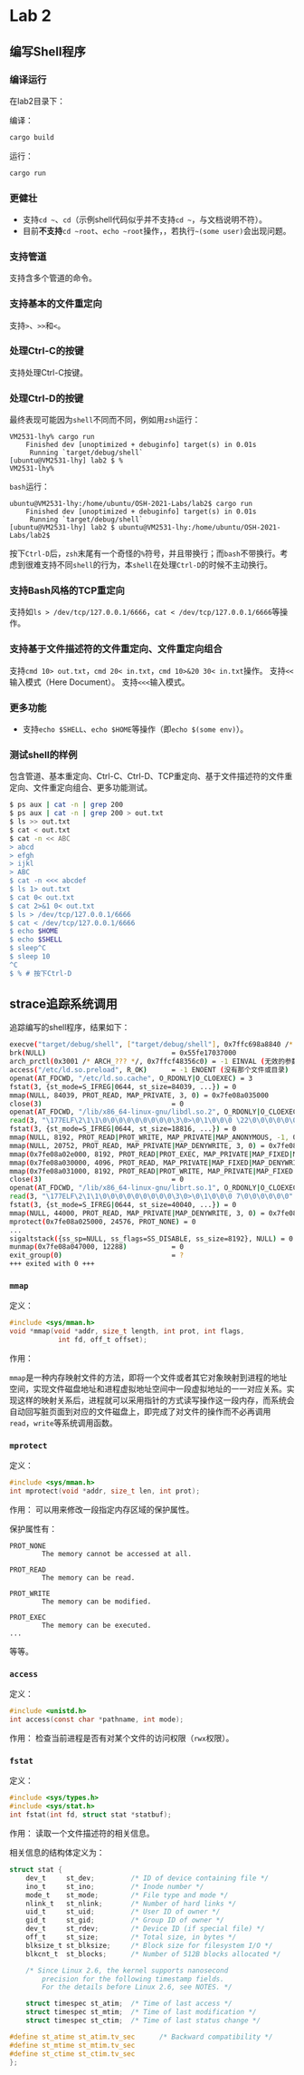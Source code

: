 # Lab 2
## 编写Shell程序
### 编译运行
在lab2目录下：

编译：
```bash
cargo build
```
运行：
```bash
cargo run
```

### 更健壮
- 支持`cd ~`、`cd`（示例shell代码似乎并不支持`cd ~`，与文档说明不符）。
- 目前**不支持**`cd ~root`、`echo ~root`操作，，若执行`~(some user)`会出现问题。

### 支持管道

支持含多个管道的命令。

### 支持基本的文件重定向

支持`>`、`>>`和`<`。

### 处理Ctrl-C的按键

支持处理Ctrl-C按键。

### 处理Ctrl-D的按键

最终表现可能因为`shell`不同而不同，例如用`zsh`运行：
```text
VM2531-lhy% cargo run
    Finished dev [unoptimized + debuginfo] target(s) in 0.01s
     Running `target/debug/shell`
[ubuntu@VM2531-lhy] lab2 $ %                              
VM2531-lhy% 
```
`bash`运行：
```text
ubuntu@VM2531-lhy:/home/ubuntu/OSH-2021-Labs/lab2$ cargo run
    Finished dev [unoptimized + debuginfo] target(s) in 0.01s
     Running `target/debug/shell`
[ubuntu@VM2531-lhy] lab2 $ ubuntu@VM2531-lhy:/home/ubuntu/OSH-2021-Labs/lab2$ 
```
按下`Ctrl-D`后，`zsh`末尾有一个奇怪的`%`符号，并且带换行；而`bash`不带换行。考虑到很难支持不同`shell`的行为，本`shell`在处理`Ctrl-D`的时候不主动换行。
### 支持Bash风格的TCP重定向
支持如`ls > /dev/tcp/127.0.0.1/6666`，`cat < /dev/tcp/127.0.0.1/6666`等操作。

### 支持基于文件描述符的文件重定向、文件重定向组合
支持`cmd 10> out.txt`，`cmd 20< in.txt`，`cmd 10>&20 30< in.txt`操作。
支持`<<`输入模式（Here Document）。
支持`<<<`输入模式。

### 更多功能
- 支持`echo $SHELL`、`echo $HOME`等操作（即`echo $(some env)`）。

### 测试shell的样例
包含管道、基本重定向、Ctrl-C、Ctrl-D、TCP重定向、基于文件描述符的文件重定向、文件重定向组合、更多功能测试。
```bash
$ ps aux | cat -n | grep 200
$ ps aux | cat -n | grep 200 > out.txt
$ ls >> out.txt
$ cat < out.txt
$ cat -n << ABC
> abcd
> efgh
> ijkl
> ABC
$ cat -n <<< abcdef
$ ls 1> out.txt
$ cat 0< out.txt
$ cat 2>&1 0< out.txt
$ ls > /dev/tcp/127.0.0.1/6666
$ cat < /dev/tcp/127.0.0.1/6666
$ echo $HOME
$ echo $SHELL
$ sleep^C
$ sleep 10
^C
$ % # 按下Ctrl-D
```

## strace追踪系统调用
追踪编写的shell程序，结果如下：

```bash
execve("target/debug/shell", ["target/debug/shell"], 0x7ffc698a8840 /* 35 vars */) = 0
brk(NULL)                               = 0x55fe17037000
arch_prctl(0x3001 /* ARCH_??? */, 0x7ffcf48356c0) = -1 EINVAL (无效的参数)
access("/etc/ld.so.preload", R_OK)      = -1 ENOENT (没有那个文件或目录)
openat(AT_FDCWD, "/etc/ld.so.cache", O_RDONLY|O_CLOEXEC) = 3
fstat(3, {st_mode=S_IFREG|0644, st_size=84039, ...}) = 0
mmap(NULL, 84039, PROT_READ, MAP_PRIVATE, 3, 0) = 0x7fe08a035000
close(3)                                = 0
openat(AT_FDCWD, "/lib/x86_64-linux-gnu/libdl.so.2", O_RDONLY|O_CLOEXEC) = 3
read(3, "\177ELF\2\1\1\0\0\0\0\0\0\0\0\0\3\0>\0\1\0\0\0 \22\0\0\0\0\0\0"..., 832) = 832
fstat(3, {st_mode=S_IFREG|0644, st_size=18816, ...}) = 0
mmap(NULL, 8192, PROT_READ|PROT_WRITE, MAP_PRIVATE|MAP_ANONYMOUS, -1, 0) = 0x7fe08a033000
mmap(NULL, 20752, PROT_READ, MAP_PRIVATE|MAP_DENYWRITE, 3, 0) = 0x7fe08a02d000
mmap(0x7fe08a02e000, 8192, PROT_READ|PROT_EXEC, MAP_PRIVATE|MAP_FIXED|MAP_DENYWRITE, 3, 0x1000) = 0x7fe08a02e000
mmap(0x7fe08a030000, 4096, PROT_READ, MAP_PRIVATE|MAP_FIXED|MAP_DENYWRITE, 3, 0x3000) = 0x7fe08a030000
mmap(0x7fe08a031000, 8192, PROT_READ|PROT_WRITE, MAP_PRIVATE|MAP_FIXED|MAP_DENYWRITE, 3, 0x3000) = 0x7fe08a031000
close(3)                                = 0
openat(AT_FDCWD, "/lib/x86_64-linux-gnu/librt.so.1", O_RDONLY|O_CLOEXEC) = 3
read(3, "\177ELF\2\1\1\0\0\0\0\0\0\0\0\0\3\0>\0\1\0\0\0 7\0\0\0\0\0\0"..., 832) = 832
fstat(3, {st_mode=S_IFREG|0644, st_size=40040, ...}) = 0
mmap(NULL, 44000, PROT_READ, MAP_PRIVATE|MAP_DENYWRITE, 3, 0) = 0x7fe08a022000
mprotect(0x7fe08a025000, 24576, PROT_NONE) = 0
...
sigaltstack({ss_sp=NULL, ss_flags=SS_DISABLE, ss_size=8192}, NULL) = 0
munmap(0x7fe08a047000, 12288)           = 0
exit_group(0)                           = ?
+++ exited with 0 +++
```

### `mmap`
定义：
```C
#include <sys/mman.h>
void *mmap(void *addr, size_t length, int prot, int flags,
            int fd, off_t offset);
```
作用：

`mmap`是一种内存映射文件的方法，即将一个文件或者其它对象映射到进程的地址空间，实现文件磁盘地址和进程虚拟地址空间中一段虚拟地址的一一对应关系。实现这样的映射关系后，进程就可以采用指针的方式读写操作这一段内存，而系统会自动回写脏页面到对应的文件磁盘上，即完成了对文件的操作而不必再调用`read`，`write`等系统调用函数。

### `mprotect`
定义：
```C
#include <sys/mman.h>
int mprotect(void *addr, size_t len, int prot);
```
作用：
可以用来修改一段指定内存区域的保护属性。

保护属性有：
```text
PROT_NONE
        The memory cannot be accessed at all.

PROT_READ
        The memory can be read.

PROT_WRITE
        The memory can be modified.

PROT_EXEC
        The memory can be executed.
...
```
等等。

### `access`
定义：
```C
#include <unistd.h>
int access(const char *pathname, int mode);
```
作用：
检查当前进程是否有对某个文件的访问权限（`rwx`权限）。

### `fstat`
定义：
```C
#include <sys/types.h>
#include <sys/stat.h>
int fstat(int fd, struct stat *statbuf);
```
作用：
读取一个文件描述符的相关信息。

相关信息的结构体定义为：
```C
struct stat {
    dev_t     st_dev;         /* ID of device containing file */
    ino_t     st_ino;         /* Inode number */
    mode_t    st_mode;        /* File type and mode */
    nlink_t   st_nlink;       /* Number of hard links */
    uid_t     st_uid;         /* User ID of owner */
    gid_t     st_gid;         /* Group ID of owner */
    dev_t     st_rdev;        /* Device ID (if special file) */
    off_t     st_size;        /* Total size, in bytes */
    blksize_t st_blksize;     /* Block size for filesystem I/O */
    blkcnt_t  st_blocks;      /* Number of 512B blocks allocated */

    /* Since Linux 2.6, the kernel supports nanosecond
        precision for the following timestamp fields.
        For the details before Linux 2.6, see NOTES. */

    struct timespec st_atim;  /* Time of last access */
    struct timespec st_mtim;  /* Time of last modification */
    struct timespec st_ctim;  /* Time of last status change */

#define st_atime st_atim.tv_sec      /* Backward compatibility */
#define st_mtime st_mtim.tv_sec
#define st_ctime st_ctim.tv_sec
};
```